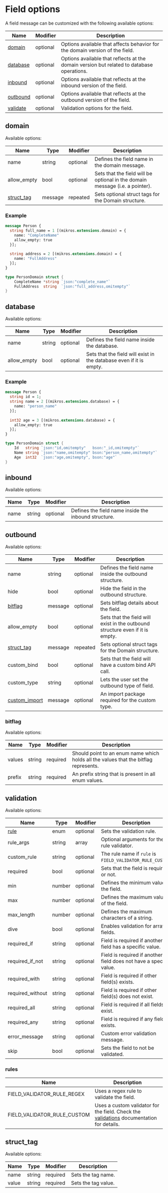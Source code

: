 # Field options

A field message can be customized with the following available options:

| Name                  | Modifier | Description                                                                               |
|-----------------------|----------|-------------------------------------------------------------------------------------------|
| [domain](#domain)     | optional | Options available that affects behavior for the domain version of the field.              |
| [database](#database) | optional | Options available that reflects at the domain version but related to database operations. |
| [inbound](#inbound)   | optional | Options available that reflects at the inbound version of the field.                      |
| [outbound](#outbound) | optional | Options available that reflects at the outbound version of the field.                     |
| [validate](#validate) | optional | Validation options for the field.                                                         |

## domain

Available options:

| Name                      | Type    | Modifier | Description                                                                  |
|---------------------------|---------|----------|------------------------------------------------------------------------------|
| name                      | string  | optional | Defines the field name in the domain message.                                |
| allow_empty               | bool    | optional | Sets that the field will be optional in the domain message (i.e. a pointer). |
| [struct_tag](#struct_tag) | message | repeated | Sets optional struct tags for the Domain structure.                          |

### Example

```protobuf
message Person {
  string full_name = 1 [(mikros.extensions.domain) = {
    name: "CompleteName"
    allow_empty: true
  }];
  
  string address = 2 [(mikros.extensions.domain) = {
    name: "FullAddress"
  }];
}
```
```go
type PersonDomain struct {
    CompleteName *string `json:"complete_name"`
    FullAddress  string  `json:"full_address,omitempty"` 
}
```

## database

Available options:

| Name        | Type   | Modifier | Description                                                         |
|-------------|--------|----------|---------------------------------------------------------------------|
| name        | string | optional | Defines the field name inside the database.                         |
| allow_empty | bool   | optional | Sets that the field will exist in the database even if it is empty. |

### Example

```protobuf
message Person {
  string id = 1;
  string name = 2 [(mikros.extensions.database) = {
    name: "person_name"
  }];
  
  int32 age = 3 [(mikros.extensions.database) = {
    allow_empty: true
  }];
}
```
```go
type PersonDomain struct {
    Id   string `json:"id,omitempty"   bson:"_id,omitempty"`
    Name string `json:"name,omitempty" bson:"person_name,omitempty"`
    Age  int32  `json:"age,omitempty", bson:"age"`
}
```

## inbound

Available options:

| Name        | Type   | Modifier | Description                                          |
|-------------|--------|----------|------------------------------------------------------|
| name        | string | optional | Defines the field name inside the inbound structure. |

## outbound

Available options:

| Name                                 | Type    | Modifier | Description                                                                   |
|--------------------------------------|---------|----------|-------------------------------------------------------------------------------|
| name                                 | string  | optional | Defines the field name inside the outbound structure.                         |
| hide                                 | bool    | optional | Hide the field in the outbound structure.                                     |
| [bitflag](#bitflag)                  | message | optional | Sets bitflag details about the field.                                         |
| allow_empty                          | bool    | optional | Sets that the field will exist in the outbound structure even if it is empty. |
| [struct_tag](#struct_tag)            | message | repeated | Sets optional struct tags for the Domain structure.                           |
| custom_bind                          | bool    | optional | Sets that the field will have a custom bind API call.                         |
| custom_type                          | string  | optional | Lets the user set the outbound type of field.                                 |
| [custom_import](./message.md#import) | message | optional | An import package required for the custom type.                               |

### bitflag

Available options:

| Name   | Type   | Modifier | Description                                                                          |
|--------|--------|----------|--------------------------------------------------------------------------------------|
| values | string | required | Should point to an enum name which holds all the values that the bitflag represents. |
| prefix | string | required | An prefix string that is present in all enum values.                                 |

## validation

Available options:

| Name             | Type   | Modifier | Description                                                        |
|------------------|--------|----------|--------------------------------------------------------------------|
| [rule](#rules)   | enum   | optional | Sets the validation rule.                                          |
| rule_args        | string | array    | Optional arguments for the rule validator.                         |
| custom_rule      | string | optional | The rule name if `rule` is `FIELD_VALIDATOR_RULE_CUSTOM`.          |
| required         | bool   | optional | Sets that the field is required or not.                            |
| min              | number | optional | Defines the minimum value of the field.                            |
| max              | number | optional | Defines the maximum value of the field.                            |
| max_length       | number | optional | Defines the maximum characters of a string.                        |
| dive             | bool   | optional | Enables validation for array fields.                               |
| required_if      | string | optional | Field is required if another field has a specific value.           |
| required_if_not  | string | optional | Field is required if another field does not have a specific value. |
| required_with    | string | optional | Field is required if other field(s) exists.                        |
| required_without | string | optional | Field is required if other field(s) does not exist.                |
| required_all     | string | optional | Field is required if all fields exist.                             |
| required_any     | string | optional | Field is required if any field exists.                             |
| error_message    | string | optional | Custom error validation message.                                   |
| skip             | bool   | optional | Sets the field to not be validated.                                |

### rules

| Name                        | Description                                                                                               |
|-----------------------------|-----------------------------------------------------------------------------------------------------------|
| FIELD_VALIDATOR_RULE_REGEX  | Uses a regex rule to validate the field.                                                                  |
| FIELD_VALIDATOR_RULE_CUSTOM | Uses a custom validator for the field. Check the [validations](validations.md) documentation for details. |

## struct_tag

Available options:

| Name  | Type   | Modifier | Description         |
|-------|--------|----------|---------------------|
| name  | string | required | Sets the tag name.  |
| value | string | required | Sets the tag value. |
